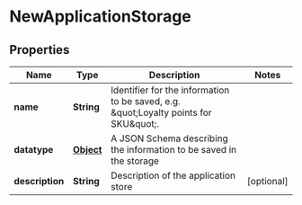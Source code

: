 
# NewApplicationStorage

## Properties
Name | Type | Description | Notes
------------ | ------------- | ------------- | -------------
**name** | **String** | Identifier for the information to be saved, e.g. \&quot;Loyalty points for SKU\&quot;. | 
**datatype** | [**Object**](.md) | A JSON Schema describing the information to be saved in the storage | 
**description** | **String** | Description of the application store |  [optional]




